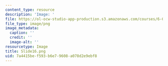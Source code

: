 ```yaml
---
content_type: resource
description: 'Image: '
file: https://ol-ocw-studio-app-production.s3.amazonaws.com/courses/6-004-computation-structures-spring-2017/7a4415bef593b6e79608a078d2e9ebf8_Slide16.png
file_type: image/png
image_metadata:
  caption: ''
  credit: ''
  image-alt: ''
resourcetype: Image
title: Slide16.png
uid: 7a4415be-f593-b6e7-9608-a078d2e9ebf8
---
```

